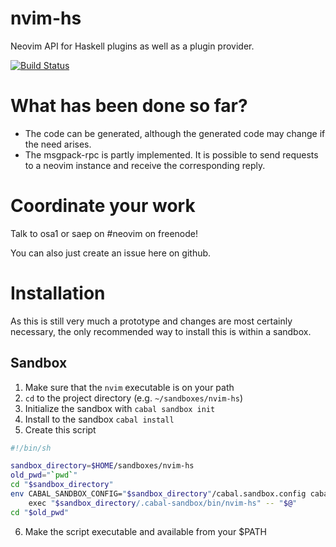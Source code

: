 # nvim-hs

Neovim API for Haskell plugins as well as a plugin provider.

[![Build Status](https://travis-ci.org/saep/nvim-hs.svg?branch=master)](https://travis-ci.org/saep/nvim-hs)

# What has been done so far?

* The code can be generated, although the generated code may change if the
  need arises.
* The msgpack-rpc is partly implemented. It is possible to send requests to
  a neovim instance and receive the corresponding reply.

# Coordinate your work

Talk to osa1 or saep on #neovim on freenode!

You can also just create an issue here on github.

# Installation

As this is still very much a prototype and changes are most certainly
necessary, the only recommended way to install this is within a sandbox.

## Sandbox

1. Make sure that the `nvim` executable is on your path
2. `cd` to the project directory (e.g. `~/sandboxes/nvim-hs`)
3. Initialize the sandbox with `cabal sandbox init`
4. Install to the sandbox `cabal install`
5. Create this script
  ```bash
  #!/bin/sh

  sandbox_directory=$HOME/sandboxes/nvim-hs
  old_pwd="`pwd`"
  cd "$sandbox_directory"
  env CABAL_SANDBOX_CONFIG="$sandbox_directory"/cabal.sandbox.config cabal \
      exec "$sandbox_directory/.cabal-sandbox/bin/nvim-hs" -- "$@"
  cd "$old_pwd"
  ```
6. Make the script executable and available from your $PATH

